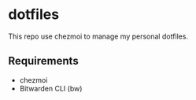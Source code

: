 # dotfiles
This repo use chezmoi to manage my personal dotfiles.

## Requirements
* chezmoi
* Bitwarden CLI (bw)
